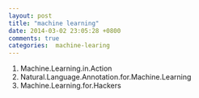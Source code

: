 ```yaml
---
layout: post
title: "machine learning"
date: 2014-03-02 23:05:28 +0800
comments: true
categories:  machine-learing
---
```



1. Machine.Learning.in.Action  
2. Natural.Language.Annotation.for.Machine.Learning  
3. Machine.Learning.for.Hackers  
